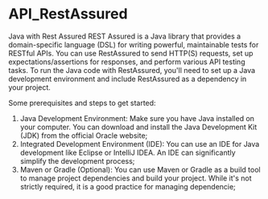 # API_RestAssured

Java with Rest Assured
REST Assured is a Java library that provides a domain-specific language (DSL) for writing powerful, maintainable tests for RESTful APIs.
You can use RestAssured to send HTTP(S) requests, set up expectations/assertions for responses, and perform various API testing tasks.
To run the Java code with RestAssured, you'll need to set up a Java development environment and include RestAssured as a dependency in your project.

Some prerequisites and steps to get started:

1. Java Development Environment: Make sure you have Java installed on your computer. You can download and install the Java Development Kit (JDK) from the official Oracle website;
2. Integrated Development Environment (IDE): You can use an IDE for Java development like Eclipse or IntelliJ IDEA. An IDE can significantly simplify the development process;
3. Maven or Gradle (Optional): You can use Maven or Gradle as a build tool to manage project dependencies and build your project. While it's not strictly required, it is a good practice for managing dependencie;
